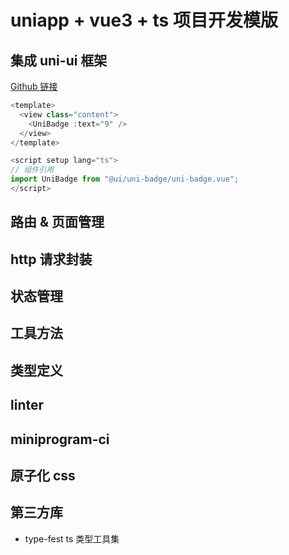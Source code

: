 # uniapp + vue3 + ts 项目开发模版

## 集成 uni-ui 框架

[Github 链接](https://github.com/dcloudio/uni-ui)

```ts
<template>
  <view class="content">
    <UniBadge :text="9" />
  </view>
</template>

<script setup lang="ts">
// 组件引用
import UniBadge from "@ui/uni-badge/uni-badge.vue";
</script>

```

## 路由 & 页面管理

## http 请求封装

## 状态管理

## 工具方法

## 类型定义

## linter

## miniprogram-ci

## 原子化 css

## 第三方库

- type-fest ts 类型工具集
